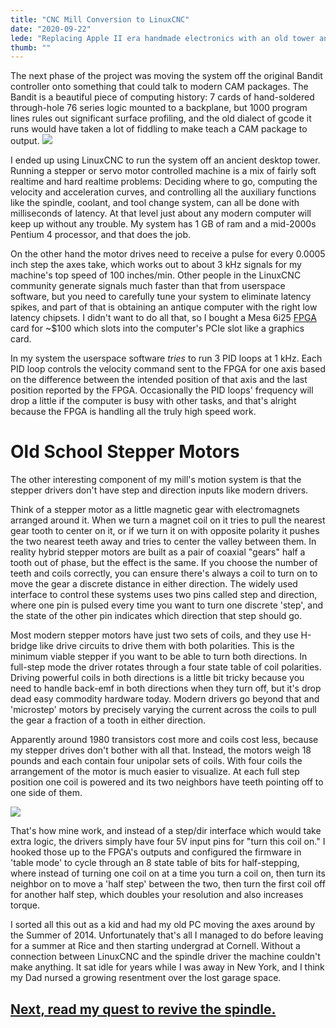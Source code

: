 ```yaml
---
title: "CNC Mill Conversion to LinuxCNC"
date: "2020-09-22"
lede: "Replacing Apple II era handmade electronics with an old tower and an FPGA"
thumb: ""
---
```


The next phase of the project was moving the system off the original Bandit controller onto something that could talk to modern CAM packages. The Bandit is a beautiful piece of computing history: 7 cards of hand-soldered through-hole 76 series logic mounted to a backplane, but 1000 program lines rules out significant surface profiling, and the old dialect of gcode it runs would have taken a lot of fiddling to make teach a CAM package to output.
![](/images/bandit.jpg)

I ended up using LinuxCNC to run the system off an ancient desktop tower. Running a stepper or servo motor controlled machine is a mix of fairly soft realtime and hard realtime problems: Deciding where to go, computing the velocity and acceleration curves, and controlling all the auxiliary functions like the spindle, coolant, and tool change system, can all be done with milliseconds of latency. At that level just about any modern computer will keep up without any trouble. My system has 1 GB of ram and a mid-2000s Pentium 4 processor, and that does the job.

 On the other hand the motor drives need to receive a pulse for every 0.0005 inch step the axes take, which works out to about 3 kHz signals for my machine's top speed of 100 inches/min. Other people in the LinuxCNC community generate signals much faster than that from userspace software, but you need to carefully tune your system to eliminate latency spikes, and part of that is obtaining an antique computer with the right low latency chipsets. I didn't want to do all that, so I bought a Mesa 6i25 [FPGA](https://en.wikipedia.org/wiki/Field-programmable_gate_array) card for ~$100 which slots into the computer's PCIe slot like a graphics card.

 In my system the userspace software _tries_ to run 3 PID loops at 1 kHz. Each PID loop controls the velocity command sent to the FPGA for one axis based on the difference between the intended position of that axis and the last position reported by the FPGA. Occasionally the PID loops' frequency will drop a little if the computer is busy with other tasks, and that's alright because the FPGA is handling all the truly high speed work.

# Old School Stepper Motors

 The other interesting component of my mill's motion system is that the stepper drivers don't have step and direction inputs like modern drivers.

Think of a stepper motor as a little magnetic gear with electromagnets arranged around it. When we turn a magnet coil on it tries to pull the nearest gear tooth to center on it, or if we turn it on with opposite polarity it pushes the two nearest teeth away and tries to center the valley between them. In reality hybrid stepper motors are built as a pair of coaxial "gears" half a tooth out of phase, but the effect is the same. If you choose the number of teeth and coils correctly, you can ensure there's always a coil to turn on to move the gear a discrete distance in either direction. The widely used interface to control these systems uses two pins called step and direction, where one pin is pulsed every time you want to turn one discrete 'step', and the state of the other pin indicates which direction that step should go.

Most modern stepper motors have just two sets of coils, and they use H-bridge like drive circuits to drive them with both polarities. This is the minimum viable stepper if you want to be able to turn both directions. In full-step mode the driver rotates through a four state table of coil polarities. Driving powerful coils in both directions is a little bit tricky because you need to handle back-emf in both directions when they turn off, but it's drop dead easy commodity hardware today. Modern drivers go beyond that and 'microstep' motors by precisely varying the current across the coils to pull the gear a fraction of a tooth in either direction.

Apparently around 1980 transistors cost more and coils cost less, because my stepper drives don't bother with all that. Instead, the motors weigh 18 pounds and each contain four unipolar sets of coils. With four coils the arrangement of the motor is much easier to visualize. At each full step position one coil is powered and its two neighbors have teeth pointing off to one side of them.

![](/images/big_stepper.jpg)

That's how mine work, and instead of a step/dir interface which would take extra logic, the drivers simply have four 5V input pins for "turn this coil on." I hooked those up to the FPGA's outputs and configured the firmware in 'table mode' to cycle through an 8 state table of bits for half-stepping, where instead of turning one coil on at a time you turn a coil on, then turn its neighbor on to move a 'half step' between the two, then turn the first coil off for another half step, which doubles your resolution and also increases torque.

I sorted all this out as a kid and had my old PC moving the axes around by the Summer of 2014. Unfortunately that's all I managed to do before leaving for a summer at Rice and then starting undergrad at Cornell. Without a connection between LinuxCNC and the spindle driver the machine couldn't make anything. It sat idle for years while I was away in New York, and I think my Dad nursed a growing resentment over the lost garage space.

## [Next, read my quest to revive the spindle.](/project/cnc-mill/3-spindle-quest)
